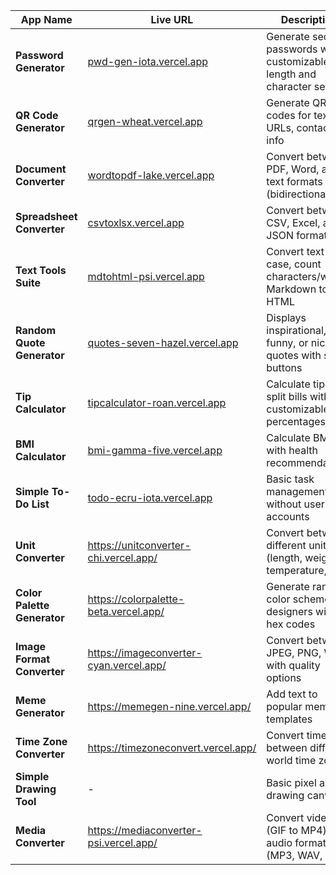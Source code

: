 
| App Name                    | Live URL                                                                | Description                                                           |
| --------------------------- | ----------------------------------------------------------------------- | --------------------------------------------------------------------- |
| **Password Generator**      | [pwd-gen-iota.vercel.app](https://pwd-gen-iota.vercel.app/)             | Generate secure passwords with customizable length and character sets |
| **QR Code Generator**       | [qrgen-wheat.vercel.app](https://qrgen-wheat.vercel.app/)               | Generate QR codes for text, URLs, contact info                        |
| **Document Converter**      | [wordtopdf-lake.vercel.app](https://wordtopdf-lake.vercel.app/)         | Convert between PDF, Word, and text formats (bidirectional)           |
| **Spreadsheet Converter**   | [csvtoxlsx.vercel.app](https://csvtoxlsx.vercel.app/)                   | Convert between CSV, Excel, and JSON formats                          |
| **Text Tools Suite**        | [mdtohtml-psi.vercel.app](https://mdtohtml-psi.vercel.app/)             | Convert text case, count characters/words, Markdown to HTML           |
| **Random Quote Generator**  | [quotes-seven-hazel.vercel.app](https://quotes-seven-hazel.vercel.app/) | Displays inspirational, funny, or niche quotes with share buttons     |
| **Tip Calculator**          | [tipcalculator-roan.vercel.app](https://tipcalculator-roan.vercel.app/) | Calculate tips and split bills with customizable percentages          |
| **BMI Calculator**          | [bmi-gamma-five.vercel.app](https://bmi-gamma-five.vercel.app/)         | Calculate BMI with health recommendations                             |
| **Simple To-Do List**       | [todo-ecru-iota.vercel.app](https://todo-ecru-iota.vercel.app/)         | Basic task management without user accounts                           |
| **Unit Converter**          | https://unitconverter-chi.vercel.app/                                   | Convert between different units (length, weight, temperature, etc.)   |
| **Color Palette Generator** | https://colorpalette-beta.vercel.app/                                   | Generate random color schemes for designers with hex codes            |
| **Image Format Converter**  | https://imageconverter-cyan.vercel.app/                                 | Convert between JPEG, PNG, WebP with quality options                  |
| **Meme Generator**          | https://memegen-nine.vercel.app/                                        | Add text to popular meme templates                                    |
| **Time Zone Converter**     | https://timezoneconvert.vercel.app/                                     | Convert time between different world time zones                       |
| **Simple Drawing Tool**     | -                                                                       | Basic pixel art or drawing canvas                                     |
| **Media Converter**         | https://mediaconverter-psi.vercel.app/                                  | Convert video (GIF to MP4) and audio formats (MP3, WAV, etc.)         |
